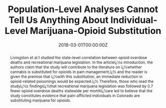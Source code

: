 ---
title: "Population-Level Analyses Cannot Tell Us Anything About Individual-Level Marijuana-Opioid Substitution"

authors:
- "admin"
- "Kevin A. Sabet"
date: "2018-03-01T00:00:00Z"
doi: "10.2105/AJPH.2017.304253"
venue: "American Journal of Public Health"
publishDate: "2017-01-01T00:00:00Z"
publication_types: ["2"]
abstract: "Livingston et al.1 studied the state-level correlation between opioid overdose deaths and recreational marijuana legislation. In the articleï¿½s introduction, the authors claim that the study will contribute to the literature on ï¿½whether cannabis is substituted for opioids in pain management,ï¿½ and the reader is given the premise that ï¿½with this substitution, an immediate reduction in opioid-related poisonings would be expected.ï¿½ Therefore, those who read the studyï¿½s findingsï¿½that recreational marijuana legislation was followed by 0.7 fewer opioid overdose deaths statewide per monthï¿½are led to believe that the study constitutes evidence that pain-afflicted individuals in Colorado are substituting marijuana for opioids."
summary: "Caputi, T. L., & Sabet, K. A. (2018). Population-Level Analyses Cannot Tell Us Anything About Individual-Level Marijuana-Opioid Substitution. American Journal of Public Health, 108(3), e12'e12. doi:10.2105/ajph.2017.304253"
tags: 
featured: false
links:
- name: Paper Link
  url: "https://ajph.aphapublications.org/doi/10.2105/AJPH.2017.304253"
url_pdf: "/files/AJPH_letter-2018.pdf"
image:
  focal_point: ""
  preview_only: false
---